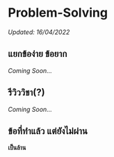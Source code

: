 # Problem-Solving
*Updated: 16/04/2022*

## แยกข้อง่าย ข้อยาก
*Coming Soon...*

## รีวิววิชา(?)
*Coming Soon...*

## ข้อที่ทำแล้ว แต่ยังไม่ผ่าน
  **เป็นล้าน**
